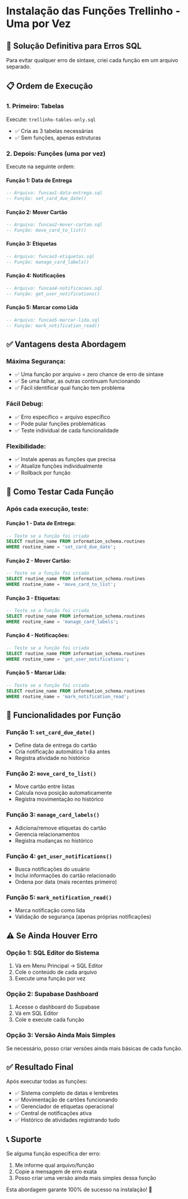 # Instalação das Funções Trellinho - Uma por Vez

## 🚨 Solução Definitiva para Erros SQL

Para evitar qualquer erro de sintaxe, criei cada função em um arquivo separado.

## 📋 Ordem de Execução

### 1. Primeiro: Tabelas
Execute: `trellinho-tables-only.sql`
- ✅ Cria as 3 tabelas necessárias
- ✅ Sem funções, apenas estruturas

### 2. Depois: Funções (uma por vez)

Execute na seguinte ordem:

#### Função 1: Data de Entrega
```sql
-- Arquivo: funcao1-data-entrega.sql
-- Função: set_card_due_date()
```

#### Função 2: Mover Cartão
```sql
-- Arquivo: funcao2-mover-cartao.sql
-- Função: move_card_to_list()
```

#### Função 3: Etiquetas
```sql
-- Arquivo: funcao3-etiquetas.sql
-- Função: manage_card_labels()
```

#### Função 4: Notificações
```sql
-- Arquivo: funcao4-notificacoes.sql
-- Função: get_user_notifications()
```

#### Função 5: Marcar como Lida
```sql
-- Arquivo: funcao5-marcar-lida.sql
-- Função: mark_notification_read()
```

## ✅ Vantagens desta Abordagem

### Máxima Segurança:
- ✅ Uma função por arquivo = zero chance de erro de sintaxe
- ✅ Se uma falhar, as outras continuam funcionando
- ✅ Fácil identificar qual função tem problema

### Fácil Debug:
- ✅ Erro específico = arquivo específico
- ✅ Pode pular funções problemáticas
- ✅ Teste individual de cada funcionalidade

### Flexibilidade:
- ✅ Instale apenas as funções que precisa
- ✅ Atualize funções individualmente
- ✅ Rollback por função

## 🎯 Como Testar Cada Função

### Após cada execução, teste:

#### Função 1 - Data de Entrega:
```sql
-- Teste se a função foi criada
SELECT routine_name FROM information_schema.routines 
WHERE routine_name = 'set_card_due_date';
```

#### Função 2 - Mover Cartão:
```sql
-- Teste se a função foi criada
SELECT routine_name FROM information_schema.routines 
WHERE routine_name = 'move_card_to_list';
```

#### Função 3 - Etiquetas:
```sql
-- Teste se a função foi criada
SELECT routine_name FROM information_schema.routines 
WHERE routine_name = 'manage_card_labels';
```

#### Função 4 - Notificações:
```sql
-- Teste se a função foi criada
SELECT routine_name FROM information_schema.routines 
WHERE routine_name = 'get_user_notifications';
```

#### Função 5 - Marcar Lida:
```sql
-- Teste se a função foi criada
SELECT routine_name FROM information_schema.routines 
WHERE routine_name = 'mark_notification_read';
```

## 🚀 Funcionalidades por Função

### Função 1: `set_card_due_date()`
- Define data de entrega do cartão
- Cria notificação automática 1 dia antes
- Registra atividade no histórico

### Função 2: `move_card_to_list()`
- Move cartão entre listas
- Calcula nova posição automaticamente
- Registra movimentação no histórico

### Função 3: `manage_card_labels()`
- Adiciona/remove etiquetas do cartão
- Gerencia relacionamentos
- Registra mudanças no histórico

### Função 4: `get_user_notifications()`
- Busca notificações do usuário
- Inclui informações do cartão relacionado
- Ordena por data (mais recentes primeiro)

### Função 5: `mark_notification_read()`
- Marca notificação como lida
- Validação de segurança (apenas próprias notificações)

## ⚠️ Se Ainda Houver Erro

### Opção 1: SQL Editor do Sistema
1. Vá em Menu Principal → SQL Editor
2. Cole o conteúdo de cada arquivo
3. Execute uma função por vez

### Opção 2: Supabase Dashboard
1. Acesse o dashboard do Supabase
2. Vá em SQL Editor
3. Cole e execute cada função

### Opção 3: Versão Ainda Mais Simples
Se necessário, posso criar versões ainda mais básicas de cada função.

## ✅ Resultado Final

Após executar todas as funções:
- ✅ Sistema completo de datas e lembretes
- ✅ Movimentação de cartões funcionando
- ✅ Gerenciador de etiquetas operacional
- ✅ Central de notificações ativa
- ✅ Histórico de atividades registrando tudo

## 📞 Suporte

Se alguma função específica der erro:
1. Me informe qual arquivo/função
2. Copie a mensagem de erro exata
3. Posso criar uma versão ainda mais simples dessa função

Esta abordagem garante 100% de sucesso na instalação! 🎉